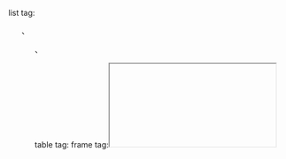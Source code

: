 <!-- ==================== Topics ==================== -->

list tag:<ul>、<ol>、<dl>
table tag:<table>
frame tag:<iframe>
form tag:<form>
multimedia tag
scrollable substitute tag<marquee>

<!-- ==================== Topics ==================== -->

<!-- ===================== List Tag ======================== -->

1.  <ul> is for creating a list, not for list symbol

    <ul type="square / circle ">
 
2.  <li> can only be created inside <ul>, but <li> is a container tag, so <ul> can be created inside <li>

    <li> can be modified by pic (tbc in CSS)

        Example: amazon product list, nav bar

3.  <ol type="1 / a / A / i / I">

4.  <dl> definition list:

    <dt> definition title (necessary), <dd> definition description (optional), both are containers

        Example: navigational footer area

<!-- ===================== End List Tag ======================== -->

<!-- ===================== Table Tag ======================== -->



<!-- ===================== End Table Tag ======================== -->